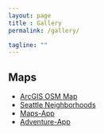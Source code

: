 ```yaml
---
layout: page
title : Gallery
permalink: /gallery/

tagline: ""
---
```


## Maps

- [ArcGIS OSM Map](ags-osm-map.html)
- [Seattle Neighborhoods](seattle-neighborhoods.html)
- [Maps-App](map-app.html)
- [Adventure-App](adventure-map.html)

